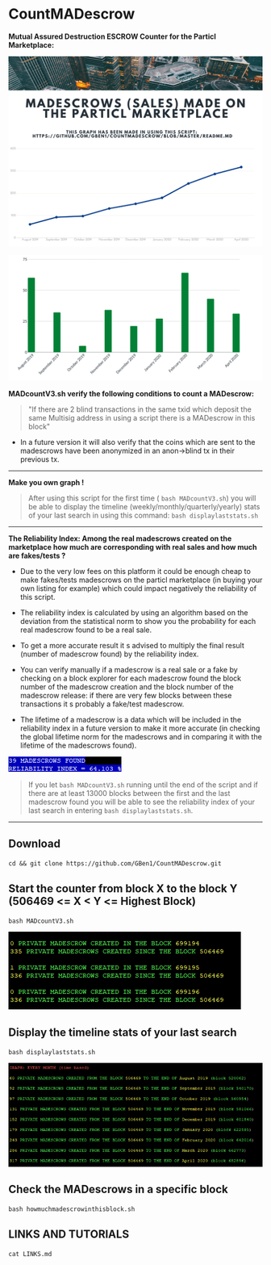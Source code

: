 # CountMADescrow

**Mutual Assured Destruction ESCROW Counter for the Particl Marketplace:**

![Screenshot](/IMG/mad11.png)

![Screenshot](/IMG/mad2-2.png)


**MADcountV3.sh verify the following conditions to count a MADescrow:**

>"If there are 2 blind transactions in the same txid which deposit the same Multisig address in using a script there is a MADescrow in this block"

 - In a future version it will also verify that the coins which are sent to the madescrows have been anonymized in an anon->blind tx in their previous tx.

***

**Make you own graph !**

>After using this script for the first time ( `bash MADcountV3.sh`) you will be able to display the timeline (weekly/monthly/quarterly/yearly) stats of your last search in using this command: `bash displaylaststats.sh`

***

**The Reliability Index: Among the real madescrows created on the marketplace how much are corresponding with real sales and how much are fakes/tests ?**

 - Due to the very low fees on this platform it could be enough cheap to make fakes/tests madescrows on the particl marketplace (in buying your own listing for example) which could impact negatively the reliability of this script. 
 
 - The reliability index is calculated by using an algorithm based on the deviation from the statistical norm to show you the probability for each real madescrow found to be a real sale.

- To get a more accurate result it s advised to multiply the final result (number of madescrow found) by the reliability index.

- You can verify manually if a madescrow is a real sale or a fake by checking on a block explorer for each madescrow found the block number of the madescrow creation and the block number of the madescrow release: if there are very few blocks between these transactions it s probably a fake/test madescrow.

 - The lifetime of a madescrow is a data which will be included in the reliability index in a future version to make it more accurate (in checking the global lifetime norm for the madescrows and in comparing it with the lifetime of the madescrows found).

![Screenshot](/IMG/reliability.png)

>If you let `bash MADcountV3.sh` running until the end of the script and if there are at least 13000 blocks between the first and the last madescrow found you will be able to see the reliability index of your last search in entering `bash displaylaststats.sh`. 

***

## Download

`cd && git clone https://github.com/GBen1/CountMADescrow.git`

## Start the counter from block X to the block Y  (506469 <= X < Y <= Highest Block)

`bash MADcountV3.sh`

![Screenshot](/IMG/madcount.png)

## Display the timeline stats of your last search 

`bash displaylaststats.sh`

![Screenshot](/IMG/timebasedstats.png)

## Check the MADescrows in a specific block

 `bash howmuchmadescrowinthisblock.sh`
 
 ## LINKS AND TUTORIALS

`cat LINKS.md`
